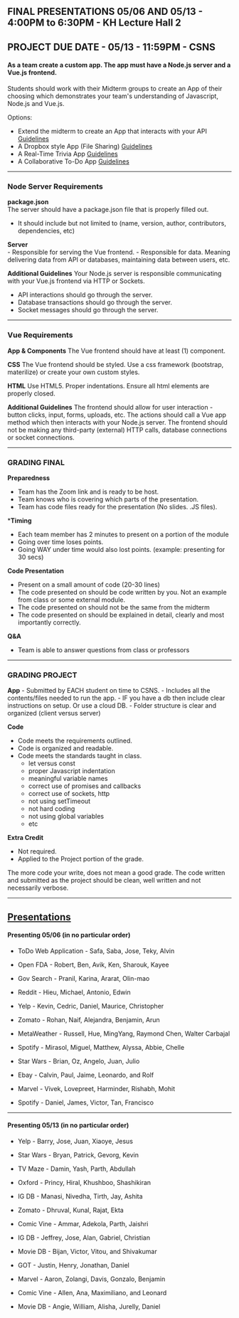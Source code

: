 ## FINAL PRESENTATIONS 05/06 AND 05/13 - 4:00PM to 6:30PM - KH Lecture Hall 2

## PROJECT DUE DATE - 05/13 - 11:59PM - CSNS

#### As a team create a custom app. The app must have a Node.js server and a Vue.js frontend.

Students should work with their Midterm groups to create an App of their choosing which demonstrates your team's understanding of Javascript, Node.js and Vue.js.

Options:
- Extend the midterm to create an App that interacts with your API [Guidelines](/ProjectRequirements/api.md)
- A Dropbox style App (File Sharing) [Guidelines](/ProjectRequirements/dropbox.md)
- A Real-Time Trivia App [Guidelines](/ProjectRequirements/trivia.md)
- A Collaborative To-Do App [Guidelines](/ProjectRequirements/todo.md)

---
### Node Server Requirements

**package.json** <br/>
The server should have a package.json file that is properly filled out.
  - It should include but not limited to (name, version, author, contributors, dependencies, etc)

**Server** <br/>
    - Responsible for serving the Vue frontend.
    - Responsible for data. Meaning delivering data from API or databases, maintaining data between users, etc.

**Additional Guidelines**
Your Node.js server is responsible communicating with your Vue.js frontend via HTTP or Sockets.
  - API interactions should go through the server.
  - Database transactions should go through the server.
  - Socket messages should go through the server.

---
### Vue Requirements

**App &  Components**
The Vue frontend should have at least (1) component.

**CSS**
The Vue frontend should be styled. Use a css framework (bootstrap, materilize) or create your own custom styles.

**HTML**
Use HTML5. Proper indentations. Ensure all html elements are properly closed.

**Additional Guidelines**
The frontend should allow for user interaction - button clicks, input, forms, uploads, etc.  The actions should call a Vue app method which then interacts with your Node.js server. The frontend should not be making any third-party (external) HTTP calls, database connections or socket connections.

---

### GRADING FINAL

**Preparedness**
  - Team has the Zoom link and is ready to be host.
  - Team knows who is covering which parts of the presentation.
  - Team has code files ready for the presentation (No slides.  .JS files).

***Timing**
  - Each team member has 2 minutes to present on a portion of the module
  - Going over time loses points.
  - Going WAY under time would also lost points. (example: presenting for 30 secs)

**Code Presentation**
  - Present on a small amount of code (20-30 lines)
  - The code presented on should be code written by you.  Not an example from class or some external module.
  - The code presented on should not be the same from the midterm
  - The code presented on should be explained in detail, clearly and most importantly correctly.


**Q&A**
  - Team is able to answer questions from class or professors

---

### GRADING PROJECT

**App**
    - Submitted by EACH student on time to CSNS.
    - Includes all the contents/files needed to run the app.
    - IF you have a db then include clear instructions on setup. Or use a cloud DB.
    - Folder structure is clear and organized (client versus server)

**Code**
  - Code meets the requirements outlined.
  - Code is organized and readable.
  - Code meets the standards taught in class.
    - let versus const
    - proper Javascript indentation
    - meaningful variable names
    - correct use of promises and callbacks
    - correct use of sockets, http
    - not using setTimeout
    - not hard coding
    - not using global variables
    - etc
    
**Extra Credit**
  - Not required.
  - Applied to the Project portion of the grade.
  
The more code your write, does not mean a good grade. The code written and submitted as the project should be clean, well written and not necessarily verbose.

---

## [Presentations](#presentations)

#### **Presenting 05/06 (in no particular order)**
  - ToDo Web Application - Safa, Saba, Jose, Teky, Alvin

  - Open FDA - Robert,  Ben, Avik, Ken, Sharouk, Kayee

  - Gov Search - Pranil, Karina, Ararat, Olin-mao

  - Reddit - Hieu, Michael, Antonio, Edwin

  - Yelp - Kevin, Cedric, Daniel, Maurice, Christopher

  - Zomato - Rohan, Naif, Alejandra, Benjamin, Arun

  - MetaWeather - Russell, Hue, MingYang, Raymond Chen, Walter Carbajal

  - Spotify - Mirasol, Miguel, Matthew, Alyssa, Abbie, Chelle

  - Star Wars -  Brian, Oz, Angelo, Juan, Julio

  - Ebay -  Calvin, Paul, Jaime, Leonardo, and Rolf

  - Marvel - Vivek, Lovepreet, Harminder, Rishabh, Mohit

  - Spotify - Daniel, James, Victor, Tan, Francisco

---
#### **Presenting 05/13 (in no particular order)**

  - Yelp - Barry, Jose, Juan, Xiaoye, Jesus

  - Star Wars - Bryan, Patrick, Gevorg, Kevin

  - TV Maze - Damin, Yash, Parth, Abdullah

  - Oxford - Princy, Hiral, Khushboo, Shashikiran

  - IG DB - Manasi, Nivedha, Tirth, Jay, Ashita

  - Zomato - Dhruval, Kunal, Rajat, Ekta

  - Comic Vine - Ammar, Adekola, Parth, Jaishri

  - IG DB - Jeffrey, Jose, Alan, Gabriel, Christian

  - Movie DB - Bijan, Victor, Vitou, and Shivakumar

  - GOT - Justin, Henry, Jonathan, Daniel

  - Marvel - Aaron, Zolangi, Davis, Gonzalo, Benjamin

  - Comic Vine - Allen, Ana, Maximiliano, and Leonard

  - Movie DB - Angie, William, Alisha, Jurelly, Daniel

